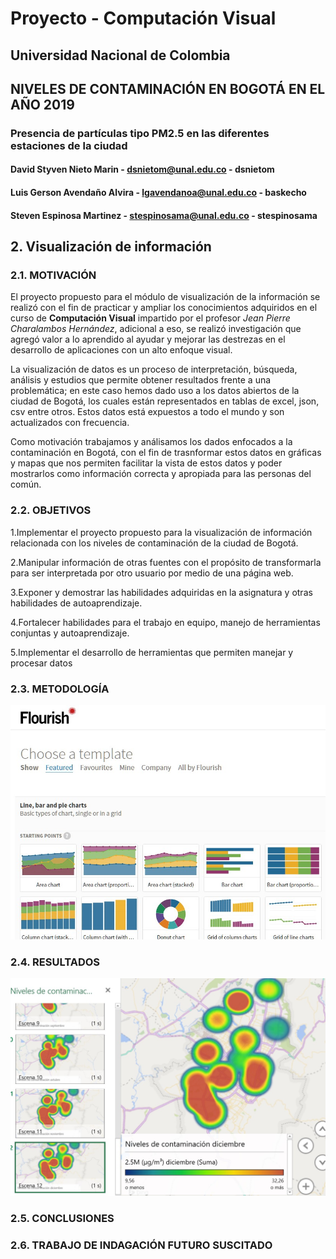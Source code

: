 # Proyecto - Computación Visual
## Universidad Nacional de Colombia

## NIVELES DE CONTAMINACIÓN EN BOGOTÁ EN EL AÑO 2019
### Presencia de partículas tipo PM2.5 en las diferentes estaciones de la ciudad

#### David Styven Nieto Marin - dsnietom@unal.edu.co - dsnietom
#### Luis Gerson Avendaño Alvira - lgavendanoa@unal.edu.co - baskecho
#### Steven Espinosa Martinez - stespinosama@unal.edu.co - stespinosama

## 2. Visualización de información

### 2.1. MOTIVACIÓN
El proyecto propuesto  para el módulo de visualización de la información se realizó con el fin de practicar y ampliar los conocimientos adquiridos en el curso de **Computación Visual** impartido por el profesor *Jean Pierre Charalambos Hernández*, adicional a eso, se realizó investigación que agregó valor a lo aprendido al ayudar y mejorar las destrezas en el desarrollo de aplicaciones con un alto enfoque visual.

La visualización de datos es un proceso de interpretación, búsqueda, análisis y estudios que permite 
obtener resultados frente a una problemática; en este caso hemos dado uso a los datos abiertos de la ciudad de Bogotá, los cuales están representados en tablas de excel, json, csv entre otros. Estos datos está expuestos a todo el mundo y son actualizados con frecuencia.

Como motivación trabajamos y análisamos los dados enfocados a la contaminación en Bogotá, con el fin de trasnformar estos datos en gráficas y mapas que nos permiten facilitar la vista de estos datos y poder mostrarlos como información correcta y apropiada para las personas del común.

### 2.2. OBJETIVOS
1.Implementar el proyecto propuesto para la visualización de información relacionada con los niveles de contaminación de la ciudad de Bogotá. &nbsp;

2.Manipular información de otras fuentes con el propósito de transformarla para ser interpretada por otro usuario por medio de una página web. &nbsp;

3.Exponer y demostrar las habilidades adquiridas en la asignatura y otras habilidades de autoaprendizaje.

4.Fortalecer habilidades para el trabajo en equipo, manejo de herramientas conjuntas y autoaprendizaje.

5.Implementar el desarrollo de herramientas que permiten manejar y procesar datos

### 2.3. METODOLOGÍA
![Error en imagen](./resources/flourish.jpg)
### 2.4. RESULTADOS
![Error en imagen](./resources/powermap.jpg)
### 2.5. CONCLUSIONES

### 2.6. TRABAJO DE INDAGACIÓN FUTURO SUSCITADO
